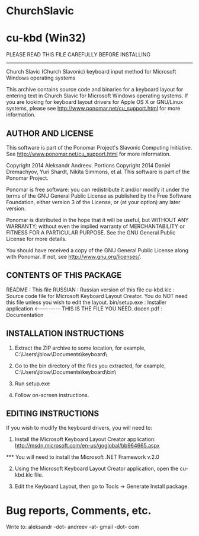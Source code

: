 # ChurchSlavic

cu-kbd (Win32)
=======

PLEASE READ THIS FILE CAREFULLY BEFORE INSTALLING

-----------------------
Church Slavic (Church Slavonic) keyboard input method for Microsoft Windows operating systems

This archive contains source code and binaries for a keyboard layout for entering text in Church Slavic
for Microsoft Windows operating systems. If you are looking for keyboard layout drivers for Apple OS X
or GNU/Linux systems, please see http://www.ponomar.net/cu_support.html for more information.

AUTHOR AND LICENSE
--------------------

This software is part of the Ponomar Project's Slavonic Computing Initiative.
See http://www.ponomar.net/cu_support.html for more information.

Copyright 2014 Aleksandr Andreev.
Portions Copyright 2014 Daniel Dremachyov, Yuri Shardt, Nikita Simmons, et al.
This software is part of the Ponomar Project.

Ponomar is free software: you can redistribute it and/or modify
it under the terms of the GNU General Public License as published by
the Free Software Foundation, either version 3 of the License, or
(at your option) any later version.

Ponomar is distributed in the hope that it will be useful,
but WITHOUT ANY WARRANTY; without even the implied warranty of
MERCHANTABILITY or FITNESS FOR A PARTICULAR PURPOSE.  See the
GNU General Public License for more details.

You should have received a copy of the GNU General Public License
along with Ponomar.  If not, see <http://www.gnu.org/licenses/>.

CONTENTS OF THIS PACKAGE
-----------------------------

README : This file
RUSSIAN : Russian version of this file
cu-kbd.klc : Source code file for Microsoft Keyboard Layout Creator.
	You do NOT need this file unless you wish to edit the layout.
bin/setup.exe : Installer application <-------- THIS IS THE FILE YOU NEED.
docen.pdf : Documentation

INSTALLATION INSTRUCTIONS
-----------------------------

1. Extract the ZIP archive to some location, for example,
C:\Users\jblow\Documents\keyboard\

2. Go to the bin directory of the files you extracted, for example,
C:\Users\jblow\Documents\keyboard\bin\

3. Run setup.exe

4. Follow on-screen instructions.

EDITING INSTRUCTIONS
------------------------------

If you wish to modify the keyboard drivers, you will need to:

1. Install the Microsoft Keyboard Layout Creator application:
http://msdn.microsoft.com/en-us/goglobal/bb964665.aspx

 *** You will need to install the Microsoft .NET Framework v.2.0 

2. Using the Microsoft Keyboard Layout Creator application, open the cu-kbd.klc file.

3. Edit the Keyboard Layout, then go to Tools -> Generate Install package.

Bug reports, Comments, etc.
============================

Write to:
  aleksandr -dot- andreev -at- gmail -dot- com


